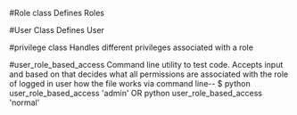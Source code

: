 #Role class
Defines Roles

#User Class
Defines User

#privilege class
Handles different privileges associated with a role

#user_role_based_access
Command line utility to test code. Accepts input and based on that decides what all permissions are associated with the role of logged in user
how the file works via command line-- $ python user_role_based_access 'admin' OR python user_role_based_access 'normal'